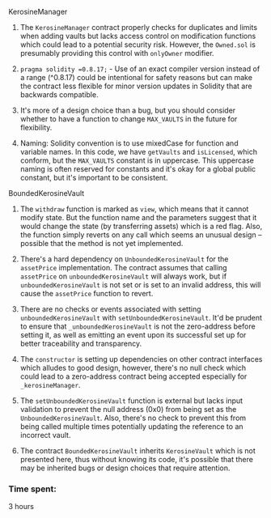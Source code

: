 KerosineManager

1. The `KerosineManager` contract properly checks for duplicates and limits when adding vaults but lacks access control on modification functions which could lead to a potential security risk. However, the `Owned.sol` is presumably providing this control with `onlyOwner` modifier.

2. `pragma solidity =0.8.17;` - Use of an exact compiler version instead of a range (^0.8.17) could be intentional for safety reasons but can make the contract less flexible for minor version updates in Solidity that are backwards compatible.

3. It's more of a design choice than a bug, but you should consider whether to have a function to change `MAX_VAULTS` in the future for flexibility.

4. Naming: Solidity convention is to use mixedCase for function and variable names. In this code, we have `getVaults` and `isLicensed`, which conform, but the `MAX_VAULTS` constant is in uppercase. This uppercase naming is often reserved for constants and it's okay for a global public constant, but it's important to be consistent.

BoundedKerosineVault

1. The `withdraw` function is marked as `view`, which means that it cannot modify state. But the function name and the parameters suggest that it would change the state (by transferring assets) which is a red flag. Also, the function simply reverts on any call which seems an unusual design – possible that the method is not yet implemented.

2. There's a hard dependency on `UnboundedKerosineVault` for the `assetPrice` implementation. The contract assumes that calling `assetPrice` on `unboundedKerosineVault` will always work, but if `unboundedKerosineVault` is not set or is set to an invalid address, this will cause the `assetPrice` function to revert.

3. There are no checks or events associated with setting `unboundedKerosineVault` with `setUnboundedKerosineVault`. It'd be prudent to ensure that `_unboundedKerosineVault` is not the zero-address before setting it, as well as emitting an event upon its successful set up for better traceability and transparency.

4. The `constructor` is setting up dependencies on other contract interfaces which alludes to good design, however, there's no null check which could lead to a zero-address contract being accepted especially for `_kerosineManager`.

5. The `setUnboundedKerosineVault` function is external but lacks input validation to prevent the null address (0x0) from being set as the `UnboundedKerosineVault`. Also, there's no check to prevent this from being called multiple times potentially updating the reference to an incorrect vault.

6. The contract `BoundedKerosineVault` inherits `KerosineVault` which is not presented here, thus without knowing its code, it's possible that there may be inherited bugs or design choices that require attention.

### Time spent:
3 hours